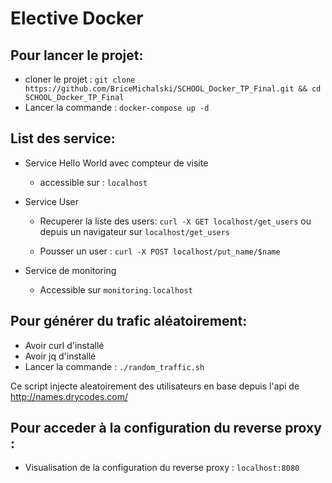 # Elective Docker

## Pour lancer le projet:

*   cloner le projet : `git clone https://github.com/BriceMichalski/SCHOOL_Docker_TP_Final.git && cd SCHOOL_Docker_TP_Final`
*   Lancer la commande : `docker-compose up -d`

## List des service:

*  Service Hello World avec compteur de visite 

   * accessible sur : `localhost`

*  Service User

   * Recuperer la liste des users: `curl -X GET localhost/get_users` ou depuis un navigateur sur `localhost/get_users`

   * Pousser un user : `curl -X POST localhost/put_name/$name`

*  Service de monitoring 

   * Accessible sur `monitoring.localhost`

## Pour générer du trafic aléatoirement:

*   Avoir curl d'installé
*   Avoir jq d'installé
*   Lancer la commande : `./random_traffic.sh`

Ce script injecte aleatoirement des utilisateurs en base depuis l'api de http://names.drycodes.com/

## Pour acceder à la configuration du reverse proxy :

*   Visualisation de la configuration du reverse proxy : `localhost:8080`

